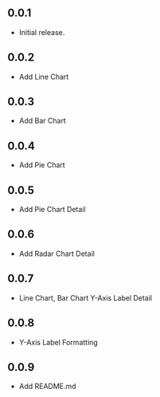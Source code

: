 ## 0.0.1
* Initial release.

## 0.0.2
* Add Line Chart

## 0.0.3
* Add Bar Chart

## 0.0.4
* Add Pie Chart

## 0.0.5
* Add Pie Chart Detail

## 0.0.6
* Add Radar Chart Detail

## 0.0.7
* Line Chart, Bar Chart Y-Axis Label Detail

## 0.0.8
* Y-Axis Label Formatting

## 0.0.9
* Add README.md